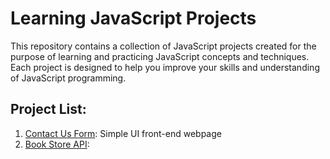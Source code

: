 # Learning JavaScript Projects

This repository contains a collection of JavaScript projects created for the
purpose of learning and practicing JavaScript concepts and techniques. Each
project is designed to help you improve your skills and understanding of
JavaScript programming.

## Project List:

1. [Contact Us Form](Contact-Us-Form): Simple UI front-end webpage
2. [Book Store API](Book-Store-API):
